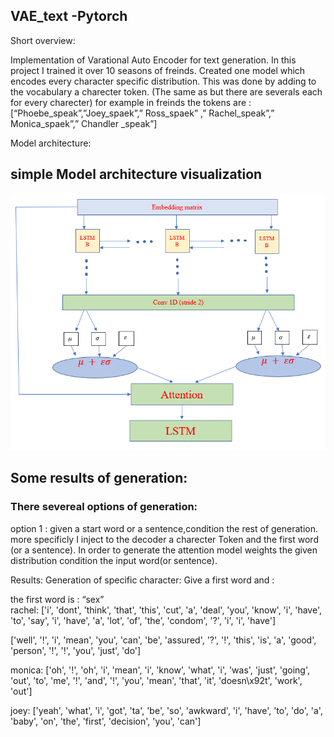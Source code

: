 ## VAE_text -Pytorch
Short overview:

Implementation of Varational Auto Encoder for text generation.
In this project I trained it over 10 seasons of freinds.
Created one model which encodes every character specific distribution. 
This was done by adding to the vocabulary a charecter token. (The same as <SOS> but there are severals <SOS>
each for every charecter)
for example in freinds the tokens are : [“Phoebe_speak”,”Joey_spaek”,” Ross_spaek” ,” Rachel_speak”,” Monica_spaek”,” Chandler _speak”]
 
Model architecture:
## simple Model architecture visualization

![](./Simple_mode_visual.PNG)




## Some results of generation:
### There severeal options of generation:
option 1 :  given a start word or a sentence,condition the rest of generation.
more specificly I inject to the decoder a charecter Token and the first word (or a sentence).
In order to generate the attention model weights the given distribution condition the input word(or sentence).

Results:
Generation of specific character: 
Give  a first word and :

the first word is : “sex”  
rachel:
['i', 'dont', 'think', 'that', 'this', 'cut', 'a', 'deal', 'you', 'know', 'i', 'have', 'to', 'say', 'i', 'have', 'a', 'lot', 'of', 'the', 'condom', '?', 'i', 'i', 'have']

['well', '!', 'i', 'mean', 'you', 'can', 'be', 'assured', '?', '!', 'this', 'is', 'a', 'good', 'person', '!', '!', 'you', 'just', 'do']

monica:
['oh', '!', 'oh', 'i', 'mean', 'i', 'know', 'what', 'i', 'was', 'just', 'going', 'out', 'to', 'me', '!', 'and', '!', 'you', 'mean', 'that', 'it', 'doesn\x92t', 'work', 'out']

joey:
['yeah', 'what', 'i', 'got', 'ta', 'be', 'so', 'awkward', 'i', 'have', 'to', 'do', 'a', 'baby', 'on', 'the', 'first', 'decision', 'you', 'can']

 
